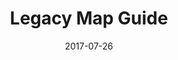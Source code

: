 ---
title: Legacy Map Guide
excerpt: How to use Jass alongside Wurst
date: 2017-07-26
icon:
  type: fa
  name: fa-puzzle-piece
color: blue
sections:
  - /tutorials/legacymaps/introduction
  - /tutorials/legacymaps/legacycode
---